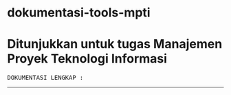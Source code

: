 # dokumentasi-tools-mpti

# Ditunjukkan untuk tugas Manajemen Proyek Teknologi Informasi

<pre>
DOKUMENTASI LENGKAP :
</pre>

----
